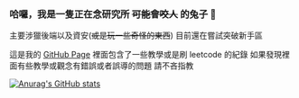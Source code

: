 ### 哈囉，我是一隻正在念研究所 ~~可能會咬人~~ 的兔子 🐇

主要涉獵後端以及資安(~~或是玩一些奇怪的東西~~)
目前還在嘗試突破新手區

這是我的 [GitHub Page](https://dilemmarabbit.github.io/)
裡面包含了一些教學或是刷 leetcode 的紀錄
如果發現裡面有些教學或觀念有錯誤或者誤導的問題 請不吝指教

[![Anurag's GitHub stats](https://github-readme-stats.vercel.app/api?username=DilemmaRabbit&show_icons=true&theme=tokyonight&count_private=true)](https://github.com/anuraghazra/github-readme-stats)
